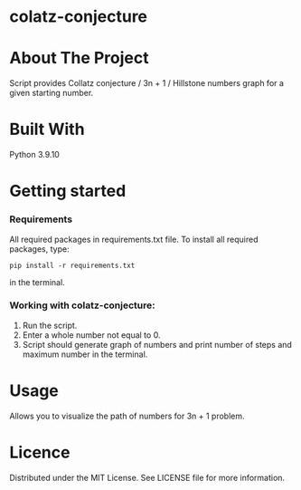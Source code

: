 # colatz-conjecture

# About The Project
Script provides Collatz conjecture / 3n + 1 / Hillstone numbers graph for a given starting number.

# Built With
Python 3.9.10

# Getting started
### Requirements

All required packages in requirements.txt file.
To install all required packages, type:
```console
pip install -r requirements.txt
```
 in the terminal.

### Working with colatz-conjecture:
1. Run the script.
2. Enter a whole number not equal to 0.
3. Script should generate graph of numbers and print number of steps and maximum number in the terminal.

# Usage
Allows you to visualize the path of numbers for 3n + 1 problem.

# Licence
Distributed under the MIT License. See LICENSE file for more information.
